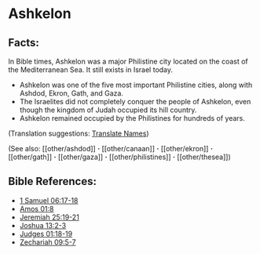 # Ashkelon #

## Facts: ##

In Bible times, Ashkelon was a major Philistine city located on the coast of the Mediterranean Sea. It still exists in Israel today.

* Ashkelon was one of the five most important Philistine cities, along with Ashdod, Ekron, Gath, and Gaza.
* The Israelites did not completely conquer the people of Ashkelon, even though the kingdom of Judah occupied its hill country.
* Ashkelon remained occupied by the Philistines for hundreds of years.

(Translation suggestions: [Translate Names](en/ta-vol1/translate/man/translate-names))

(See also: [[other/ashdod]] **·** [[other/canaan]] **·** [[other/ekron]] **·** [[other/gath]] **·** [[other/gaza]] **·** [[other/philistines]] **·** [[other/thesea]])

## Bible References: ##

* [1 Samuel 06:17-18](en/tn/1sa/help/06/17)
* [Amos 01:8](en/tn/amo/help/01/08)
* [Jeremiah 25:19-21](en/tn/jer/help/25/19)
* [Joshua 13:2-3](en/tn/jos/help/13/02)
* [Judges 01:18-19](en/tn/jdg/help/01/18)
* [Zechariah 09:5-7](en/tn/zec/help/09/05)